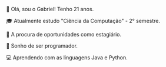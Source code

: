 👋 Olá, sou o Gabriel! Tenho 21 anos.

🎓 Atualmente estudo "Ciência da Computação" - 2° semestre.

👔 A procura de oportunidades como estagiário.

🎯 Sonho de ser programador.

💻 Aprendendo com as linguagens Java e Python.
